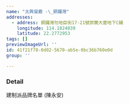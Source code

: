 ```yaml
---
name: "太興餐廳 -\_銅鑼灣"
addresses:
  - address: 銅鑼灣勿地臣街17-21號崇蘭大廈地下C舖
    longitude: 114.1824039
    latitude: 22.2772953
tags: []
previewImageUrl: ''
id: 41f21f78-0d02-5670-ab5e-0bc36b760e0d
group: ''

---
```

### Detail
建制派品牌名單 (陳永安)

